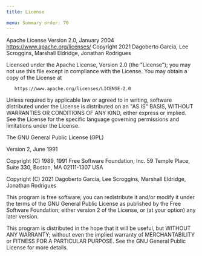 ```yaml
---
title: License

menu: Summary order: 70
---
```


Apache License Version 2.0, January 2004
https://www.apache.org/licenses/
Copyright 2021 Dagoberto Garcia, Lee Scroggins, Marshall Eldridge, Jonathan Rodrigues

Licensed under the Apache License, Version 2.0 (the "License"); you may not use this file except in
compliance with the License. You may obtain a copy of the License at

       https://www.apache.org/licenses/LICENSE-2.0

Unless required by applicable law or agreed to in writing, software distributed under the License is
distributed on an "AS IS" BASIS, WITHOUT WARRANTIES OR CONDITIONS OF ANY KIND, either express or
implied. See the License for the specific language governing permissions and limitations under the
License.

The GNU General Public License (GPL)

Version 2, June 1991

Copyright (C) 1989, 1991 Free Software Foundation, Inc. 59 Temple Place, Suite 330, Boston, MA
02111-1307 USA

Copyright (C) 2021 Dagoberto Garcia, Lee Scroggins, Marshall Eldridge, Jonathan Rodrigues

This program is free software; you can redistribute it and/or modify it under the terms of the GNU
General Public License as published by the Free Software Foundation; either version 2 of the
License, or (at your option) any later version.

This program is distributed in the hope that it will be useful, but WITHOUT ANY WARRANTY; without
even the implied warranty of MERCHANTABILITY or FITNESS FOR A PARTICULAR PURPOSE. See the GNU
General Public License for more details.


